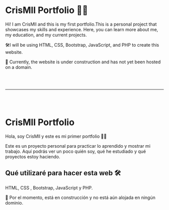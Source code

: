 
# CrisMll Portfolio 👩‍💻

Hi! I am CrisMll and this is my first portfolio.This is a personal project that showcases my skills and experience. Here, you can learn more about me, my education, and my current projects.

🛠️I will be using HTML, CSS, Bootstrap, JavaScript, and PHP to create this website. 


🚧 Currently, the website is under construction and has not yet been hosted on a domain.<br/>
<br/>

<br/>

<hr/>

<br/>

<br/>


# CrisMll Portfolio
Hola, soy CrisMll y este es mi primer portfolio 👩‍💻

<p>Este es un proyecto personal para practicar lo aprendido y mostrar mi trabajo.
Aquí podrás ver un poco quién soy, qué he estudiado y qué proyectos estoy haciendo.</p>

<h2>Qué utilizaré para hacer esta web 🛠️</h2>

HTML, CSS , Bootstrap, JavaScript y PHP.

🚧 Por el momento, está en construcción y no está aún alojada en ningún dominio. 

